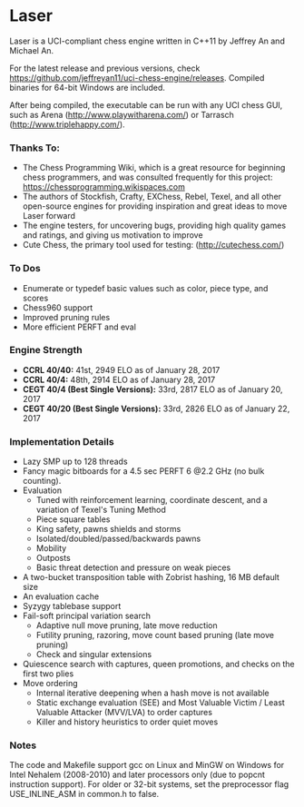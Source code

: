 # Laser
Laser is a UCI-compliant chess engine written in C++11 by Jeffrey An and Michael An.

For the latest release and previous versions, check https://github.com/jeffreyan11/uci-chess-engine/releases. Compiled binaries for 64-bit Windows are included.

After being compiled, the executable can be run with any UCI chess GUI, such as Arena (http://www.playwitharena.com/) or Tarrasch (http://www.triplehappy.com/).


### Thanks To:
- The Chess Programming Wiki, which is a great resource for beginning chess programmers, and was consulted frequently for this project: https://chessprogramming.wikispaces.com
- The authors of Stockfish, Crafty, EXChess, Rebel, Texel, and all other open-source engines for providing inspiration and great ideas to move Laser forward
- The engine testers, for uncovering bugs, providing high quality games and ratings, and giving us motivation to improve
- Cute Chess, the primary tool used for testing: (http://cutechess.com/)


### To Dos
 - Enumerate or typedef basic values such as color, piece type, and scores
 - Chess960 support
 - Improved pruning rules
 - More efficient PERFT and eval


### Engine Strength
- **CCRL 40/40:** 41st, 2949 ELO as of January 28, 2017
- **CCRL 40/4:** 48th, 2914 ELO as of January 28, 2017
- **CEGT 40/4 (Best Single Versions):** 33rd, 2817 ELO as of January 20, 2017
- **CEGT 40/20 (Best Single Versions):** 33rd, 2826 ELO as of January 22, 2017


### Implementation Details
- Lazy SMP up to 128 threads
- Fancy magic bitboards for a 4.5 sec PERFT 6 @2.2 GHz (no bulk counting).
- Evaluation
  - Tuned with reinforcement learning, coordinate descent, and a variation of Texel's Tuning Method
  - Piece square tables
  - King safety, pawns shields and storms
  - Isolated/doubled/passed/backwards pawns
  - Mobility
  - Outposts
  - Basic threat detection and pressure on weak pieces
- A two-bucket transposition table with Zobrist hashing, 16 MB default size
- An evaluation cache
- Syzygy tablebase support
- Fail-soft principal variation search
  - Adaptive null move pruning, late move reduction
  - Futility pruning, razoring, move count based pruning (late move pruning)
  - Check and singular extensions
- Quiescence search with captures, queen promotions, and checks on the first two plies
- Move ordering
  - Internal iterative deepening when a hash move is not available
  - Static exchange evaluation (SEE) and Most Valuable Victim / Least Valuable Attacker (MVV/LVA) to order captures
  - Killer and history heuristics to order quiet moves


### Notes
The code and Makefile support gcc on Linux and MinGW on Windows for Intel Nehalem (2008-2010) and later processors only (due to popcnt instruction support). For older or 32-bit systems, set the preprocessor flag USE_INLINE_ASM in common.h to false.